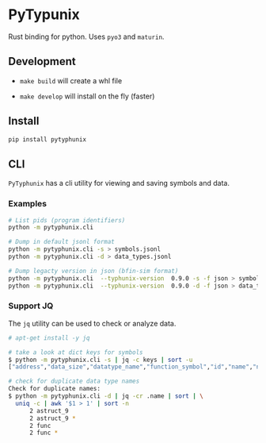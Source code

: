 # PyTypunix

Rust binding for python. Uses `pyo3` and `maturin`.

## Development

- `make build` will create a whl file

- `make develop` will install on the fly (faster)

## Install

```bash
pip install pytyphunix
```

## CLI

`PyTyphunix` has a cli utility for viewing and saving symbols and data.

### Examples

```bash
# List pids (program identifiers)
python -m pytyphunix.cli

# Dump in default jsonl format
python -m pytyphunix.cli -s > symbols.jsonl
python -m pytyphunix.cli -d > data_types.jsonl

# Dump legacty version in json (bfin-sim format)
python -m pytyphunix.cli  --typhunix-version  0.9.0 -s -f json > symbols.json
python -m pytyphunix.cli  --typhunix-version  0.9.0 -d -f json > data_types.json
```

### Support JQ

The `jq` utility can be used to check or analyze data.

```bash
# apt-get install -y jq

# take a look at dict keys for symbols
$ python -m pytyphunix.cli -s | jq -c keys | sort -u
["address","data_size","datatype_name","function_symbol","id","name","namespace","pid","type"]

# check for duplicate data type names
Check for duplicate names:
$ python -m pytyphunix.cli -d | jq -cr .name | sort | \
  uniq -c | awk '$1 > 1' | sort -n
      2 astruct_9
      2 astruct_9 *
      2 func
      2 func *
```
